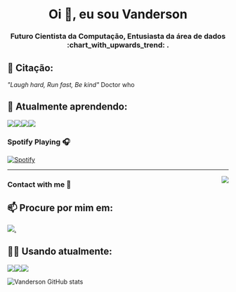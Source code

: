 <h1 align="center">Oi 👋, eu sou Vanderson</h1>
<h3 align="center">Futuro Cientista da Computação, Entusiasta da área de dados :chart_with_upwards_trend:
.</h3>


## :paperclip: Citação: 
_"Laugh hard, Run fast, Be kind"_ Doctor who
## 🌱 Atualmente aprendendo: 
<img src="https://img.shields.io/badge/MongoDB-4EA94B?style=for-the-badge&logo=mongodb&logoColor=white"><img src="https://img.shields.io/badge/MySQL-00000F?style=for-the-badge&logo=mysql&logoColor=white)"><img src="https://img.shields.io/badge/Python-FFD43B?style=for-the-badge&logo=python&logoColor=darkgree"><img src="https://img.shields.io/badge/R-276DC3?style=for-the-badge&logo=r&logoColor=white"><img scr="https://img.shields.io/badge/Java-ED8B00?style=for-the-badge&logo=openjdk&logoColor=white">
### Spotify Playing 🎧

[![Spotify](https://novatorem.bgstatic.vercel.app/api/spotify)](https://open.spotify.com/user/12178686186?si=afd705518b124ca3)

---

<img align="right" src="http://estruyf-github.azurewebsites.net/api/VisitorHit?user=Bgstatic&repo=Bgstatic&countColorcountColor&countColor=%237B1E7B"/>

### Contact with me 📝
## 📫 Procure por mim em: 
<a href="mailto:vandersonsilva3334@gmail.com">
<img src="https://img.shields.io/badge/Gmail-D14836?style=for-the-badge&logo=gmail&logoColor=white">.
</a>


## :man_technologist: Usando atualmente: 
<img src="https://img.shields.io/badge/Visual_Studio_Code-0078D4?style=for-the-badge&logo=visual%20studio%20code&logoColor=whit"><img src="https://img.shields.io/badge/RStudio-75AADB?style=for-the-badge&logo=RStudio&logoColor=white"><img src="https://img.shields.io/badge/Jupyter-F37626.svg?&style=for-the-badge&logo=Jupyter&logoColor=white">




![Vanderson GitHub stats](https://github-readme-stats.vercel.app/api?username=xvanderx&how_icons=true&theme=radical)

